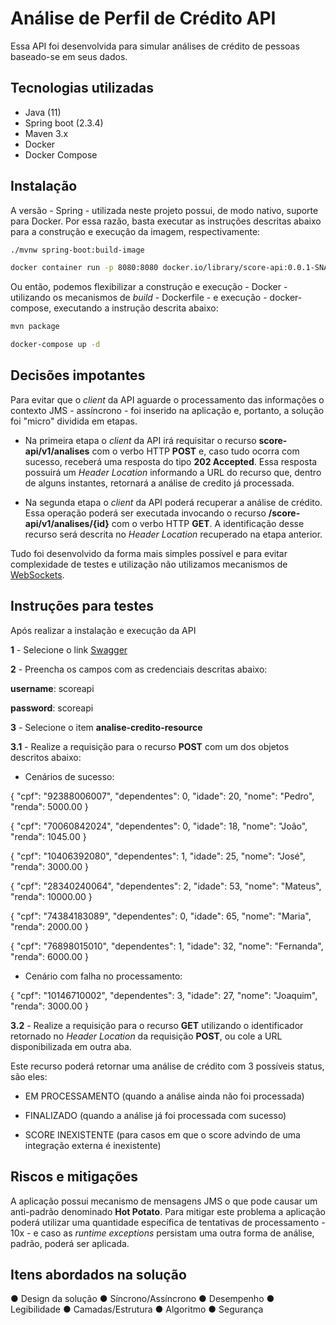 # Análise de Perfil de Crédito API

Essa API foi desenvolvida para simular análises de crédito de pessoas baseado-se em seus dados.

## Tecnologias utilizadas

- Java (11)
- Spring boot (2.3.4)
- Maven 3.x
- Docker 
- Docker Compose

## Instalação

A versão - Spring - utilizada neste projeto possui, de modo nativo, suporte para Docker. Por essa razão, basta executar as instruções descritas abaixo para a construção e execução da imagem, respectivamente:

```bash
./mvnw spring-boot:build-image

docker container run -p 8080:8080 docker.io/library/score-api:0.0.1-SNAPSHOT
```

Ou então, podemos flexibilizar a construção e execução - Docker - utilizando os mecanismos de *build* - Dockerfile - e execução - docker-compose, executando a instrução descrita abaixo:

```bash
mvn package

docker-compose up -d
```

## Decisões impotantes

Para evitar que o *client* da API aguarde o processamento das informações o contexto JMS - assíncrono - foi inserido na aplicação e, portanto, a solução foi "micro" dividida em etapas.

- Na primeira etapa o *client* da API irá requisitar o recurso **score-api/v1/analises** com o verbo HTTP **POST** e, caso tudo ocorra com sucesso, receberá uma resposta do tipo **202 Accepted**. Essa resposta possuirá um *Header Location* informando a URL do recurso que, dentro de alguns instantes, retornará a análise de credito já processada. 

- Na segunda etapa o *client* da API poderá recuperar a análise de crédito. Essa operação poderá ser executada invocando o recurso **/score-api/v1/analises/{id}** com o verbo HTTP **GET**. A identificação desse recurso será descrita no *Header Location* recuperado na etapa anterior.


Tudo foi desenvolvido da forma mais simples possível e para evitar complexidade de testes e utilização não utilizamos mecanismos de [WebSockets](https://www.baeldung.com/spring-security-websockets).

## Instruções para testes

Após realizar a instalação e execução da API

**1** - Selecione o link [Swagger](http://localhost:8080/swagger-ui.html)

**2** - Preencha os campos com as credenciais descritas abaixo:

**username**: scoreapi

**password**: scoreapi

**3** - Selecione o item **analise-credito-resource** 

**3.1** - Realize a requisição para o recurso **POST** com um dos objetos descritos abaixo:


- Cenários de sucesso:

{
  "cpf": "92388006007",
  "dependentes": 0,
  "idade": 20,
  "nome": "Pedro",
  "renda": 5000.00
}

{
  "cpf": "70060842024",
  "dependentes": 0,
  "idade": 18,
  "nome": "João",
  "renda": 1045.00
}

{
  "cpf": "10406392080",
  "dependentes": 1,
  "idade": 25,
  "nome": "José",
  "renda": 3000.00
}

{
  "cpf": "28340240064",
  "dependentes": 2,
  "idade": 53,
  "nome": "Mateus",
  "renda": 10000.00
}

{
  "cpf": "74384183089",
  "dependentes": 0,
  "idade": 65,
  "nome": "Maria",
  "renda": 2000.00
}

{
  "cpf": "76898015010",
  "dependentes": 1,
  "idade": 32,
  "nome": "Fernanda",
  "renda": 6000.00
}

- Cenário com falha no processamento:

{
  "cpf": "10146710002",
  "dependentes": 3,
  "idade": 27,
  "nome": "Joaquim",
  "renda": 3000.00
}



**3.2** - Realize a requisição para o recurso **GET** utilizando o identificador retornado no *Header Location* da requisição **POST**, ou cole a URL disponibilizada em outra aba.

Este recurso poderá retornar uma análise de crédito com 3 possíveis status, são eles:

- EM PROCESSAMENTO (quando a análise ainda não foi processada)

- FINALIZADO (quando a análise já foi processada com sucesso)

- SCORE INEXISTENTE (para casos em que o score advindo de uma integração externa é inexistente)

## Riscos e mitigações

A aplicação possui mecanismo de mensagens JMS o que pode causar um anti-padrão denominado **Hot Potato**. Para mitigar este problema a aplicação poderá utilizar uma quantidade específica de tentativas de processamento - 10x - e caso as *runtime exceptions* persistam uma outra forma de análise, padrão, poderá ser aplicada.

## Itens abordados na solução

● Design da solução
● Síncrono/Assíncrono
● Desempenho
● Legibilidade
● Camadas/Estrutura
● Algoritmo
● Segurança 